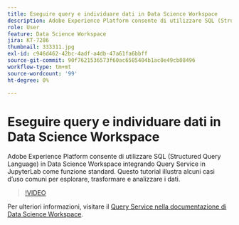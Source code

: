 ```yaml
---
title: Eseguire query e individuare dati in Data Science Workspace
description: Adobe Experience Platform consente di utilizzare SQL (Structured Query Language) in Data Science Workspace integrando Query Service in JupyterLab come funzione standard.
role: User
feature: Data Science Workspace
jira: KT-7286
thumbnail: 333311.jpg
exl-id: c946d462-42bc-4adf-a4db-47a61fa6bbff
source-git-commit: 90f7621536573f60ac6585404b1ac0e49cb08496
workflow-type: tm+mt
source-wordcount: '99'
ht-degree: 0%

---
```


# Eseguire query e individuare dati in Data Science Workspace

Adobe Experience Platform consente di utilizzare SQL (Structured Query Language) in Data Science Workspace integrando Query Service in JupyterLab come funzione standard. Questo tutorial illustra alcuni casi d’uso comuni per esplorare, trasformare e analizzare i dati.

>[!VIDEO](https://video.tv.adobe.com/v/333311)

Per ulteriori informazioni, visitare il [Query Service nella documentazione di Data Science Workspace](https://experienceleague.adobe.com/docs/experience-platform/data-science-workspace/jupyterlab/query-service.html).